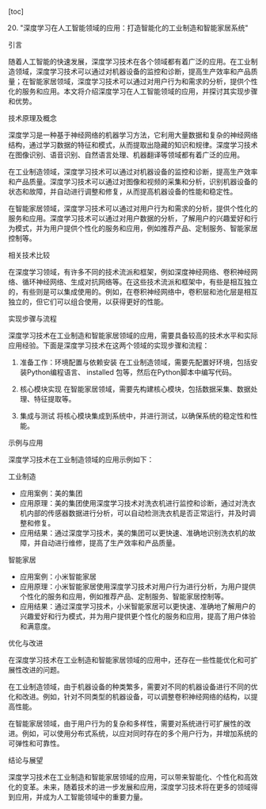 
[toc]                    
                
                
20. "深度学习在人工智能领域的应用：打造智能化的工业制造和智能家居系统"

引言

随着人工智能的快速发展，深度学习技术在各个领域都有着广泛的应用。在工业制造领域，深度学习技术可以通过对机器设备的监控和诊断，提高生产效率和产品质量；在智能家居领域，深度学习技术可以通过对用户行为和需求的分析，提供个性化的服务和应用。本文将介绍深度学习在人工智能领域的应用，并探讨其实现步骤和优势。

技术原理及概念

深度学习是一种基于神经网络的机器学习方法，它利用大量数据和复杂的神经网络结构，通过学习数据的特征和模式，从而提取出隐藏的知识和规律。深度学习技术在图像识别、语音识别、自然语言处理、机器翻译等领域都有着广泛的应用。

在工业制造领域，深度学习技术可以通过对机器设备的监控和诊断，提高生产效率和产品质量。深度学习技术可以通过对图像和视频的采集和分析，识别机器设备的状态和故障，并自动进行调整和修复，从而提高机器设备的性能和稳定性。

在智能家居领域，深度学习技术可以通过对用户行为和需求的分析，提供个性化的服务和应用。深度学习技术可以通过对用户数据的分析，了解用户的兴趣爱好和行为模式，并为用户提供个性化的服务和应用，例如推荐产品、定制服务、智能家居控制等。

相关技术比较

在深度学习领域，有许多不同的技术流派和框架，例如深度神经网络、卷积神经网络、循环神经网络、生成对抗网络等。在这些技术流派和框架中，有些是相互独立的，有些则是可以集成使用的。例如，在卷积神经网络中，卷积层和池化层是相互独立的，但它们可以组合使用，以获得更好的性能。

实现步骤与流程

深度学习技术在工业制造和智能家居领域的应用，需要具备较高的技术水平和实际应用经验。下面是深度学习技术在这两个领域的实现步骤和流程：

1. 准备工作：环境配置与依赖安装
在工业制造领域，需要先配置好环境，包括安装Python编程语言、 installed 包等，然后在Python脚本中编写代码。

2. 核心模块实现
在智能家居领域，需要先构建核心模块，包括数据采集、数据处理、特征提取等。

3. 集成与测试
将核心模块集成到系统中，并进行测试，以确保系统的稳定性和性能。

示例与应用

深度学习技术在工业制造领域的应用示例如下：

工业制造

- 应用案例：美的集团
- 应用原理：美的集团使用深度学习技术对洗衣机进行监控和诊断，通过对洗衣机内部的传感器数据进行分析，可以自动检测洗衣机是否正常运行，并及时调整和修复。
- 应用结果：通过深度学习技术，美的集团可以更快速、准确地识别洗衣机的故障，并自动进行维修，提高了生产效率和产品质量。

智能家居

- 应用案例：小米智能家居
- 应用原理：小米智能家居使用深度学习技术对用户行为进行分析，为用户提供个性化的服务和应用，例如推荐产品、定制服务、智能家居控制等。
- 应用结果：通过深度学习技术，小米智能家居可以更快速、准确地了解用户的兴趣爱好和行为模式，并为用户提供更个性化的服务和应用，提高了用户体验和满意度。

优化与改进

在深度学习技术在工业制造和智能家居领域的应用中，还存在一些性能优化和可扩展性改进的问题。

在工业制造领域，由于机器设备的种类繁多，需要对不同的机器设备进行不同的优化和改进。例如，针对不同类型的机器设备，可以调整卷积神经网络的结构，以提高性能。

在智能家居领域，由于用户行为的复杂和多样性，需要对系统进行可扩展性的改进。例如，可以使用分布式系统，以应对同时存在的多个用户行为，并增加系统的可弹性和可靠性。

结论与展望

深度学习技术在工业制造和智能家居领域的应用，可以带来智能化、个性化和高效化的变革。未来，随着技术的进一步发展和应用，深度学习技术将在更多的领域得到应用，并成为人工智能领域中的重要力量。

